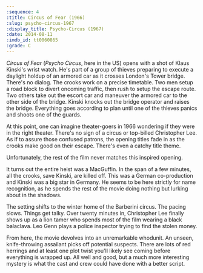 ```yaml
---
:sequence: 4
:title: Circus of Fear (1966)
:slug: psycho-circus-1967
:display_title: Psycho-Circus (1967)
:date: 2014-08-11
:imdb_id: tt0060865
:grade: C
---
```

_Circus of Fear_ (_Psycho Circus_, here in the US) opens with a shot of Klaus Kinski's wrist watch. He's part of a group of thieves preparing to execute a daylight holdup of an armored car as it crosses London's Tower bridge. There's no dialog. The crooks work on a precise timetable. Two men setup a road block to divert oncoming traffic, then rush to setup the escape route. Two others take out the escort car and maneuver the armored car to the other side of the bridge. Kinski knocks out the bridge operator and raises the bridge. Everything goes according to plan until one of the thieves panics and shoots one of the guards.

At this point, one can imagine theater-goers in 1966 wondering if they were in the right theater. There's no sign of a circus or top-billed Christopher Lee. As if to assure those confused patrons, the opening titles fade in as the crooks make good on their escape. There's even a catchy title theme.

Unfortunately, the rest of the film never matches this inspired opening.

It turns out the entire heist was a MacGuffin. In the span of a few minutes, all the crooks, save Kinski, are killed off. This was a German co-production and Kinski was a big star in Germany. He seems to be here strictly for name recognition, as he spends the rest of the movie doing nothing but lurking about in the shadows.

The setting shifts to the winter home of the Barberini circus. The pacing slows. Things get talky. Over twenty minutes in, Christopher Lee finally shows up as a lion tamer who spends most of the film wearing a black balaclava. Leo Genn plays a police inspector trying to find the stolen money.

From here, the movie devolves into an unremarkable whodunit. An unseen, knife-throwing assailant picks off potential suspects.  There are lots of red herrings and at least one plot twist you'll likely see coming before everything is wrapped up. All well and good, but a much more interesting mystery is what the cast and crew could have done with a better script.

